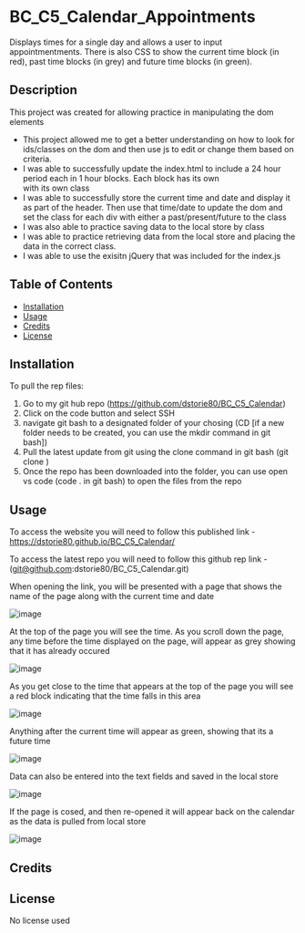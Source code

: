 # BC_C5_Calendar_Appointments

Displays times for a single day and allows a user to input appointmentments.  There is also CSS to show the current time block (in red), past time blocks (in grey) and future time blocks (in green).

## Description

This project was created for allowing practice in manipulating the dom elements 

- This project allowed me to get a better understanding on how to look for ids/classes on the dom and then use js to edit or change them based on criteria.
- I was able to successfully update the index.html to include a 24 hour period each in 1 hour blocks.  Each block has its own <div> with its own class 
- I was able to successfully store the current time and date and display it as part of the header.  Then use that time/date to update the dom and set the class for each div with either a past/present/future to the class
- I was also able to practice saving data to the local store by class
- I was able to practice retrieving data from the local store and placing the data in the correct class.
- I was able to use the exisitn jQuery that was included for the index.js 


## Table of Contents 

- [Installation](#installation)
- [Usage](#usage)
- [Credits](#credits)
- [License](#license)

## Installation

To pull the rep files:
1. Go to my git hub repo (https://github.com/dstorie80/BC_C5_Calendar)
2. Click on the code button and select SSH
3. navigate git bash to a designated folder of your chosing (CD <filepath/> [if a new folder needs to be created, you can use the mkdir command in git bash])
4. Pull the latest update from git using the clone command in git bash (git clone <repo url>)
5. Once the repo has been downloaded into the folder, you can use open vs code (code . in git bash) to open the files from the repo



## Usage

To access the website you will need to follow this published link - https://dstorie80.github.io/BC_C5_Calendar/

To access the latest repo you will need to follow this github rep link - (git@github.com:dstorie80/BC_C5_Calendar.git)

When opening the link, you will be presented with a page that shows the name of the page along with the current time and date

![image](https://github.com/dstorie80/BC_C5_Calendar/assets/149905416/8896212e-d89f-4160-99f2-376d00cd642a)

At the top of the page you will see the time.  As you scroll down the page, any time before the time displayed on the page, will appear as grey showing that it has already occured

![image](https://github.com/dstorie80/BC_C5_Calendar/assets/149905416/f1634125-c30d-48c4-95cb-5af1cc572675)

As you get close to the time that appears at the top of the page you will see a red block indicating that the time falls in this area

![image](https://github.com/dstorie80/BC_C5_Calendar/assets/149905416/d77a2a2f-3d4c-46bc-8e34-0fcb5a5db685)

Anything after the current time will appear as green, showing that its a future time

![image](https://github.com/dstorie80/BC_C5_Calendar/assets/149905416/fb76daa0-57f1-42a2-920b-e5518aa973a3)

Data can also be entered into the text fields and saved in the local store

![image](https://github.com/dstorie80/BC_C5_Calendar/assets/149905416/f2802b51-87d2-4a12-873f-8deafec27260)

If the page is cosed, and then re-opened it will appear back on the calendar as the data is pulled from local store

![image](https://github.com/dstorie80/BC_C5_Calendar/assets/149905416/72817f6b-748d-425f-8ed6-53df5d074af3)
















## Credits


## License

No license used 
